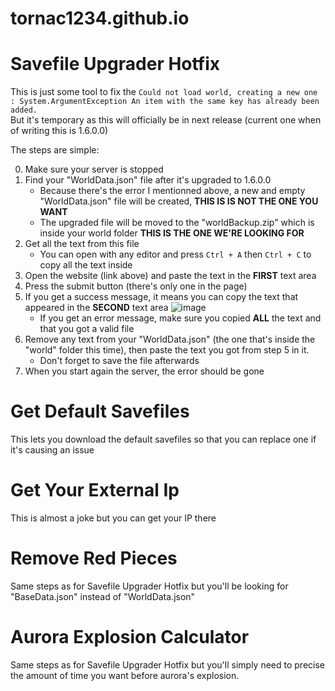 # tornac1234.github.io

# Savefile Upgrader Hotfix

This is just some tool to fix the ``Could not load world, creating a new one : System.ArgumentException An item with the same key has already been added.``  
But it's temporary as this will officially be in next release (current one when of writing this is 1.6.0.0)

The steps are simple:  

0. Make sure your server is stopped
1. Find your "WorldData.json" file after it's upgraded to 1.6.0.0
  	- Because there's the error I mentionned above, a new and empty "WorldData.json" file will be created, **THIS IS IS NOT THE ONE YOU WANT**
  	- The upgraded file will be moved to the "worldBackup.zip" which is inside your world folder **THIS IS THE ONE WE'RE LOOKING FOR**
2. Get all the text from this file
  	- You can open with any editor and press ``Ctrl + A`` then ``Ctrl + C`` to copy all the text inside  
3. Open the website (link above) and paste the text in the **FIRST** text area
4. Press the submit button (there's only one in the page)
5. If you get a success message, it means you can copy the text that appeared in the **SECOND** text area
![image](https://user-images.githubusercontent.com/24827220/156413436-bb77c413-3cc5-4e37-aead-d4ec28a8ba7f.png)
  	- If you get an error message, make sure you copied **ALL** the text and that you got a valid file
6. Remove any text from your "WorldData.json" (the one that's inside the "world" folder this time), then paste the text you got from step 5 in it.
  	- Don't forget to save the file afterwards
7. When you start again the server, the error should be gone

# Get Default Savefiles
This lets you download the default savefiles so that you can replace one if it's causing an issue

# Get Your External Ip
This is almost a joke but you can get your IP there

# Remove Red Pieces
Same steps as for Savefile Upgrader Hotfix but you'll be looking for "BaseData.json" instead of "WorldData.json"

# Aurora Explosion Calculator
Same steps as for Savefile Upgrader Hotfix but you'll simply need to precise the amount of time you want before aurora's explosion.
